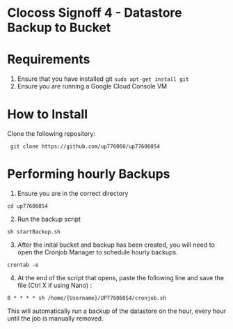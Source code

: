 # Clocoss Signoff 4 - Datastore Backup to Bucket

# Requirements

1) Ensure that you have installed git
```sudo apt-get install git```
2) Ensure you are running a Google Cloud Console VM 

# How to Install

Clone the following repository:

``` git clone https://github.com/up776060/up776060S4```

# Performing hourly Backups

1) Ensure you are in the correct directory

``` cd up776060S4 ```

2) Run the backup script

``` sh startBackup.sh ```

3) After the inital bucket and backup has been created, you will need to open the Cronjob Manager to schedule hourly backups.

```crontab -e```

4) At the end of the script that opens, paste the following line and save the file (Ctrl X if using Nano) :

```0 * * * * sh /home/{Username}/UP776060S4/cronjob.sh```

This will automatically run a backup of the datastore on the hour, every hour until the job is manually removed.
